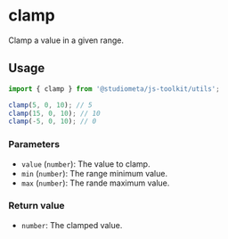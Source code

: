 # clamp

Clamp a value in a given range.

## Usage

```js
import { clamp } from '@studiometa/js-toolkit/utils';

clamp(5, 0, 10); // 5
clamp(15, 0, 10); // 10
clamp(-5, 0, 10); // 0
```

### Parameters

- `value` (`number`): The value to clamp.
- `min` (`number`): The range minimum value.
- `max` (`number`): The rande maximum value.

### Return value

- `number`: The clamped value.
